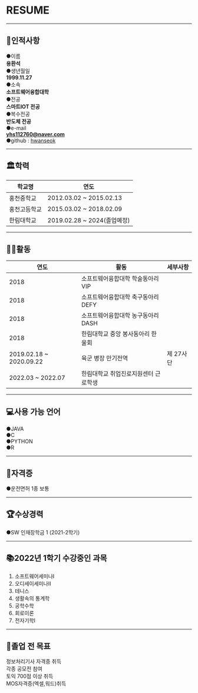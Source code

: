 # RESUME    
***
## 👀인적사항   
●이름   
**용환석**   
●생년월일             
**1999.11.27**   
●소속   
**소프트웨어융합대학**          
●전공       
**스마트IOT 전공**     
●복수전공   
**반도체 전공**   
●e-mail   
**yhs112760@naver.com**      
●github : [hwanseok][github]   

[github]:http://github.com/YongHwanSeok
***


## 🏛학력   
|학교명|연도|
|---|---|
|홍천중학교|2012.03.02 ~ 2015.02.13|
|홍천고등학교|2015.03.02 ~ 2018.02.09|
|한림대학교|2019.02.28 ~ 2024(졸업예정)|

***
## 🏃‍♂️활동   
|연도|활동|세부사항|
|---|---|---|
|2018|소프트웨어융합대학 학술동아리 VIP||
|2018|소프트웨어융합대학 축구동아리 DEFY||
|2018|소프트웨어융합대학 농구동아리 DASH||
|2018|한림대학교 중앙 봉사동아리 한울회||
|2019.02.18 ~ 2020.09.22|육군 병장 만기전역|제 27사단|
|2022.03 ~ 2022.07|한림대학교 취업진로지원센터 근로학생||

***
## 💻사용 가능 언어   
●JAVA   
●C   
●PYTHON   
●R   

***
## 👑자격증
●운전면허 1종 보통

***
## 🏆수상경력   
●SW 인재장학금 1 (2021-2학기)   

***
## 📚2022년 1학기 수강중인 과목
1. 소프트웨어세미나I
2. 오디세이세미나II
3. 테니스
4. 생활속의 통계학
5. 공학수학
6. 회로이론
7. 전자기학I

***
## 📅졸업 전 목표   
정보처리기사 자격증 취득   
각종 공모전 참여   
토익 700점 이상 취득   
MOS자격증(엑셀,워드)취득
